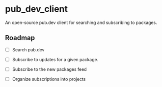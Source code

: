 # pub_dev_client

An open-source pub.dev client for searching and subscribing to packages. 

## Roadmap

- [ ] Search pub.dev

- [ ] Subscribe to updates for a given package.
- [ ] Subscribe to the new packages feed

- [ ] Organize subscriptions into projects 
